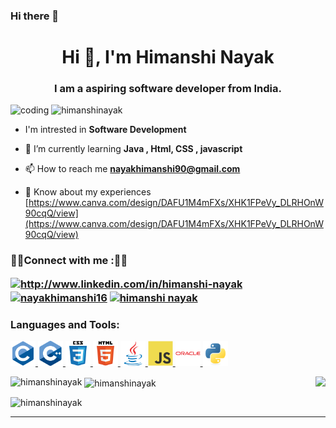 ### Hi there 👋
<h1 align="center">Hi 👋, I'm Himanshi Nayak</h1>
<h3 align="center">I am a aspiring software developer from India.</h3>
<img aling="right" alt="coding" width ="400" src= "https://www.google.com/url?sa=i&url=https%3A%2F%2Flottiefiles.com%2Fanimations%2Fgirl-on-computer-with-idea-vKx1wtZe5l&psig=AOvVaw1TFzvUg3AumaPYhL7Z1d4q&ust=1702749052164000&source=images&cd=vfe&opi=89978449&ved=0CBEQjRxqFwoTCJiWh6-BkoMDFQAAAAAdAAAAABAI>
<p align="left"> <img src="https://komarev.com/ghpvc/?username=himanshinayak&label=Profile%20views&color=0e75b6&style=flat" alt="himanshinayak" /></p>

- I'm intrested in **Software Development**

- 🌱 I’m currently learning **Java , Html, CSS , javascript**

- 📫 How to reach me **nayakhimanshi90@gmail.com**

- 📄 Know about my experiences [https://www.canva.com/design/DAFU1M4mFXs/XHK1FPeVy_DLRHOnW90cqQ/view](https://www.canva.com/design/DAFU1M4mFXs/XHK1FPeVy_DLRHOnW90cqQ/view)

<h3 align="left"> 🤝🤝Connect with me :🤝🤝
<p align="left">
<a href="https://linkedin.com/in/http://www.linkedin.com/in/himanshi-nayak" target="blank"><img align="center" src="https://raw.githubusercontent.com/rahuldkjain/github-profile-readme-generator/master/src/images/icons/Social/linked-in-alt.svg" alt="http://www.linkedin.com/in/himanshi-nayak" height="30" width="40" /></a>
<a href="https://instagram.com/nayakhimanshi16" target="blank"><img align="center" src="https://raw.githubusercontent.com/rahuldkjain/github-profile-readme-generator/master/src/images/icons/Social/instagram.svg" alt="nayakhimanshi16" height="30" width="40" /></a>
<a href="https://www.hackerrank.com/himanshi nayak" target="blank"><img align="center" src="https://raw.githubusercontent.com/rahuldkjain/github-profile-readme-generator/master/src/images/icons/Social/hackerrank.svg" alt="himanshi nayak" height="30" width="40" /></a>
</p>

<h3 align="left">Languages and Tools:</h3>
<p align="left"> <a href="https://www.cprogramming.com/" target="_blank" rel="noreferrer"> <img src="https://raw.githubusercontent.com/devicons/devicon/master/icons/c/c-original.svg" alt="c" width="40" height="40"/> </a> <a href="https://www.w3schools.com/cpp/" target="_blank" rel="noreferrer"> <img src="https://raw.githubusercontent.com/devicons/devicon/master/icons/cplusplus/cplusplus-original.svg" alt="cplusplus" width="40" height="40"/> </a> <a href="https://www.w3schools.com/css/" target="_blank" rel="noreferrer"> <img src="https://raw.githubusercontent.com/devicons/devicon/master/icons/css3/css3-original-wordmark.svg" alt="css3" width="40" height="40"/> </a> <a href="https://www.w3.org/html/" target="_blank" rel="noreferrer"> <img src="https://raw.githubusercontent.com/devicons/devicon/master/icons/html5/html5-original-wordmark.svg" alt="html5" width="40" height="40"/> </a> <a href="https://www.java.com" target="_blank" rel="noreferrer"> <img src="https://raw.githubusercontent.com/devicons/devicon/master/icons/java/java-original.svg" alt="java" width="40" height="40"/> </a> <a href="https://developer.mozilla.org/en-US/docs/Web/JavaScript" target="_blank" rel="noreferrer"> <img src="https://raw.githubusercontent.com/devicons/devicon/master/icons/javascript/javascript-original.svg" alt="javascript" width="40" height="40"/> </a> <a href="https://www.oracle.com/" target="_blank" rel="noreferrer"> <img src="https://raw.githubusercontent.com/devicons/devicon/master/icons/oracle/oracle-original.svg" alt="oracle" width="40" height="40"/> </a> <a href="https://www.python.org" target="_blank" rel="noreferrer"> <img src="https://raw.githubusercontent.com/devicons/devicon/master/icons/python/python-original.svg" alt="python" width="40" height="40"/> </a> </p>

<p><img align="left" src="https://github-readme-stats.vercel.app/api/top-langs?username=himanshinayak&show_icons=true&locale=en&layout=compact" alt="himanshinayak" /></p>

<p><img align ="right" src="https://www.google.com/search?q=animated%20coding%20girl%20gif&tbm=isch&rlz=1C1YTUH_enIN1019IN1019&hl=en&sa=X&ved=0CBwQtI8BKAFqFwoTCOixueDKjoMDFQAAAAAdAAAAABAG&biw=1519&bih=695#imgrc=qQViMd7j3uvKPM"/></p>
<p>&nbsp;<img align="center" src="https://github-readme-stats.vercel.app/api?username=himanshinayak&show_icons=true&locale=en" alt="himanshinayak" /></p>




<p align="left"> <img src="https://komarev.com/ghpvc/?username=himanshinayak&label=Profile%20views&color=0e75b6&style=flat" alt="himanshinayak" /> </p>

<hr>




